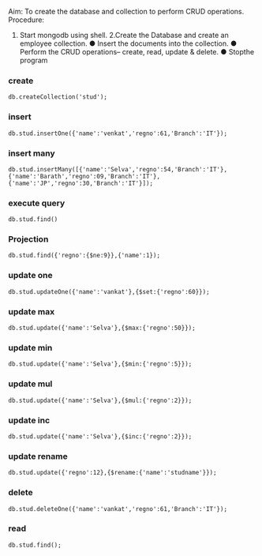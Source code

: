  Aim:
 To create the database and collection to perform CRUD operations.
 Procedure:
 1. Start mongodb using shell.
 2.Create the Database and create an employee collection.
 ● Insert the documents into the collection.
 ● Perform the CRUD operations– create, read, update & delete.
 ● Stopthe program
### create
```db.createCollection('stud');```
### insert
```db.stud.insertOne({'name':'venkat','regno':61,'Branch':'IT'});```
### insert many
```db.stud.insertMany([{'name':'Selva','regno':54,'Branch':'IT'},{'name':'Barath','regno':09,'Branch':'IT'}, {'name':'JP','regno':30,'Branch':'IT'}]);```
### execute query
```db.stud.find()```
### Projection
```db.stud.find({'regno':{$ne:9}},{'name':1});```
### update one
```db.stud.updateOne({'name':'vankat'},{$set:{'regno':60}});```
### update max
```db.stud.update({'name':'Selva'},{$max:{'regno':50}});```
### update min
```db.stud.update({'name':'Selva'},{$min:{'regno':5}});```
### update mul
```db.stud.update({'name':'Selva'},{$mul:{'regno':2}});```
### update inc
```db.stud.update({'name':'Selva'},{$inc:{'regno':2}});```
### update rename
```db.stud.update({'regno':12},{$rename:{'name':'studname'}});```
### delete
```db.stud.deleteOne({'name':'vankat','regno':61,'Branch':'IT'});```
### read
```db.stud.find();```